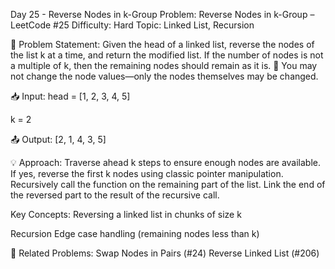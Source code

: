 Day 25 - Reverse Nodes in k-Group
Problem: Reverse Nodes in k-Group – LeetCode #25
Difficulty: Hard
Topic: Linked List, Recursion

🧠 Problem Statement:
Given the head of a linked list, reverse the nodes of the list k at a time, and return the modified list.
If the number of nodes is not a multiple of k, then the remaining nodes should remain as it is.
🔸 You may not change the node values—only the nodes themselves may be changed.

📥 Input:
head = [1, 2, 3, 4, 5]

k = 2

📤 Output:
[2, 1, 4, 3, 5]

💡 Approach:
Traverse ahead k steps to ensure enough nodes are available.
If yes, reverse the first k nodes using classic pointer manipulation.
Recursively call the function on the remaining part of the list.
Link the end of the reversed part to the result of the recursive call.

Key Concepts:
Reversing a linked list in chunks of size k

Recursion
Edge case handling (remaining nodes less than k)

🔗 Related Problems:
Swap Nodes in Pairs (#24)
Reverse Linked List (#206)


